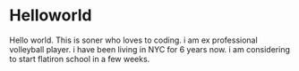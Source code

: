 # Helloworld
Hello world. This is soner who loves to coding.
i am ex professional volleyball player. i have been living in NYC for 6 years now. i am considering to start flatiron school in a few weeks.
